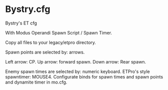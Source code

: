 # Bystry.cfg
Bystry's ET cfg 

With Modus Operandi Spawn Script / Spawn Timer. 

Copy all files to your legacy/etpro directory. 

Spawn points are selected by: arrows.

Left arrow: CP.
Up arrow: forward spawn.
Down arrow: Rear spawn.

Enemy spawn times are selected by: numeric keyboard.
ETPro's style spawntimer: MOUSE4.
Configurate binds for spawn times and spawn points and dynamite timer in mo.cfg.
